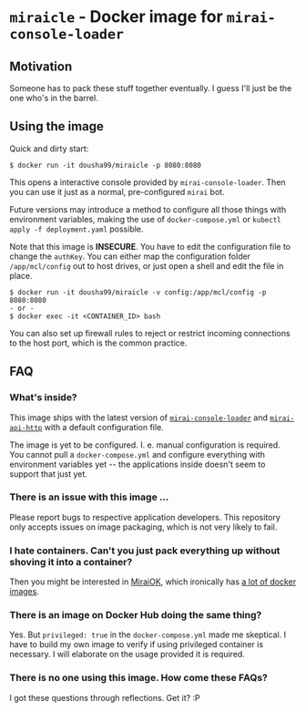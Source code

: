# `miraicle` - Docker image for `mirai-console-loader`

## Motivation

Someone has to pack these stuff together eventually. 
I guess I'll just be the one who's in the barrel.

## Using the image

Quick and dirty start:

```
$ docker run -it dousha99/miraicle -p 8080:8080
```

This opens a interactive console provided by `mirai-console-loader`. 
Then you can use it just as a normal, pre-configured `mirai` bot.

Future versions may introduce a method to configure all those 
things with environment variables, making the use of `docker-compose.yml` 
or `kubectl apply -f deployment.yaml` possible.

Note that this image is **INSECURE**. You have to edit the 
configuration file to change the `authKey`. You can either map the 
configuration folder `/app/mcl/config` out to host drives, or just 
open a shell and edit the file in place.

```
$ docker run -it dousha99/miraicle -v config:/app/mcl/config -p 8080:8080
- or -
$ docker exec -it <CONTAINER_ID> bash
```

You can also set up firewall rules to reject or restrict incoming connections 
to the host port, which is the common practice.

## FAQ

### What's inside?

This image ships with the latest version of 
[`mirai-console-loader`](https://github.com/iTXTech/mirai-console-loader) 
and [`mirai-api-http`](https://github.com/project-mirai/mirai-api-http) 
with a default configuration file.

The image is yet to be configured. I. e. manual configuration is 
required. You cannot pull a `docker-compose.yml` and configure 
everything with environment variables yet -- the applications inside 
doesn't seem to support that just yet.

### There is an issue with this image ...

Please report bugs to respective application developers. 
This repository only accepts issues on image packaging, 
which is not very likely to fail.

### I hate containers. Can't you just pack everything up without shoving it into a container?

Then you might be interested in [MiraiOK](https://github.com/LXY1226/MiraiOK), 
which ironically has [a lot of docker images](https://github.com/search?q=MiraiOK).

### There is an image on Docker Hub doing the same thing?

Yes. But `privileged: true` in the `docker-compose.yml` made me 
skeptical. I have to build my own image to verify if using 
privileged container is necessary. I will elaborate on the 
usage provided it is required.

### There is no one using this image. How come these FAQs?

I got these questions through reflections. Get it? :P
